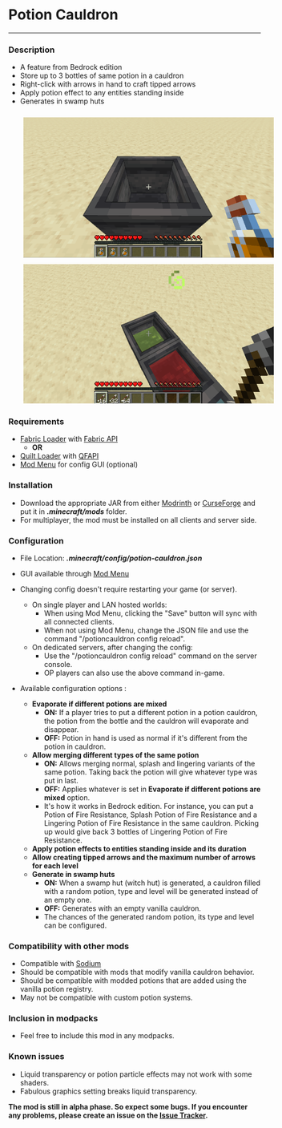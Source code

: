 # Potion Cauldron

----------------

### Description
- A feature from Bedrock edition
- Store up to 3 bottles of same potion  in a cauldron
- Right-click with arrows in hand to craft tipped arrows
- Apply potion effect to any entities standing inside
- Generates in swamp huts

<img style="margin-top: 10px; margin-left: 30px" src="https://raw.githubusercontent.com/maxoduke/Potion-Cauldron/1.20/media/gifs/1.gif" alt="Image 1" width="500" />
<img style="margin-top: 10px; margin-left: 30px" src="https://raw.githubusercontent.com/maxoduke/Potion-Cauldron/1.20/media/gifs/2.gif" alt="Image 2" width="500" />

### Requirements
- <a target="_blank" href="https://fabricmc.net">Fabric Loader</a> with <a target="_blank" href="https://modrinth.com/mod/fabric-api">Fabric API</a>
  - **OR**
- <a target="_blank" href="https://quiltmc.org">Quilt Loader</a> with <a target="_blank" href="https://modrinth.com/mod/qsl">QFAPI</a>
- <a target="_blank" href="https://modrinth.com/mod/modmenu">Mod Menu</a> for config GUI (optional)

### Installation
- Download the appropriate JAR from either <a target="_blank" href="https://modrinth.com/mod/potion-cauldron">Modrinth</a> or <a target="_blank" href="https://curseforge.com/minecraft/mc-mods/potion-cauldron">CurseForge</a> and put it in **_.minecraft/mods_** folder.
- For multiplayer, the mod must be installed on all clients and server side.

### Configuration
- File Location: **_.minecraft/config/potion-cauldron.json_**
- GUI available through <a target="_blank" href="https://modrinth.com/mod/modmenu">Mod Menu</a>


- Changing config doesn't require restarting your game (or server).
  - On single player and LAN hosted worlds:
    - When using Mod Menu, clicking the "Save" button will sync with all connected clients.
    - When not using Mod Menu, change the JSON file and use the command "/potioncauldron config reload".
  - On dedicated servers, after changing the config:
    - Use the "/potioncauldron config reload" command on the server console.
    - OP players can also use the above command in-game.


- Available configuration options :
  - **Evaporate if different potions are mixed**
    - **ON:** If a player tries to put a different potion in a potion cauldron, the potion from the bottle and the cauldron will evaporate and disappear.
    - **OFF:** Potion in hand is used as normal if it's different from the potion in cauldron.
  - **Allow merging different types of the same potion**
    - **ON:** Allows merging normal, splash and lingering variants of the same potion. Taking back the potion will give whatever type was put in last.
    - **OFF:** Applies whatever is set in **Evaporate if different potions are mixed** option.
    - It's how it works in Bedrock edition. For instance, you can put a Potion of Fire Resistance, Splash Potion of Fire Resistance and a Lingering Potion of Fire Resistance in the same cauldron. Picking up would give back 3 bottles of Lingering Potion of Fire Resistance.
  - **Apply potion effects to entities standing inside and its duration**
  - **Allow creating tipped arrows and the maximum number of arrows for each level**
  - **Generate in swamp huts**
    - **ON:** When a swamp hut (witch hut) is generated, a cauldron filled with a random potion, type and level will be generated instead of an empty one.
    - **OFF:** Generates with an empty vanilla cauldron.
    - The chances of the generated random potion, its type and level can be configured.

### Compatibility with other mods
- Compatible with <a href="https://modrinth.com/mod/sodium">Sodium</a>
- Should be compatible with mods that modify vanilla cauldron behavior.
- Should be compatible with modded potions that are added using the vanilla potion registry.
- May not be compatible with custom potion systems.

### Inclusion in modpacks
- Feel free to include this mod in any modpacks.

### Known issues
- Liquid transparency or potion particle effects may not work with some shaders.
- Fabulous graphics setting breaks liquid transparency.

**The mod is still in alpha phase. So expect some bugs. If you encounter any problems, please create an issue on the <a href="https://github.com/maxoduke/Potion-Cauldron/issues">Issue Tracker</a>.**
